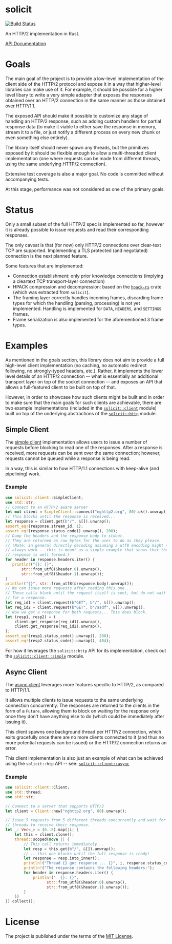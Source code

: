 # solicit
[![Build Status](https://travis-ci.org/mlalic/solicit.svg?branch=master)](https://travis-ci.org/mlalic/solicit)

An HTTP/2 implementation in Rust.

[API Documentation](https://mlalic.github.io/solicit/)

# Goals

The main goal of the project is to provide a low-level implementation of the
client side of the HTTP/2 protocol and expose it in a way that higher-level
libraries can make use of it. For example, it should be possible for a higher
level libary to write a very simple adapter that exposes the responses
obtained over an HTTP/2 connection in the same manner as those obtained over
HTTP/1.1.

The exposed API should make it possible to customize any stage of handling
an HTTP/2 response, such as adding custom handlers for partial response data
(to make it viable to either save the response in memory, stream it to a
file, or just notify a different process on every new chunk or even something
else entirely).

The library itself should never spawn any threads, but the primitives exposed
by it should be flexible enough to allow a multi-threaded client implementation
(one where requests can be made from different threads, using the same underlying
HTTP/2 connection).

Extensive test coverage is also a major goal. No code is committed without
accompanying tests.

At this stage, performance was not considered as one of the primary goals.

# Status

Only a small subset of the full HTTP/2 spec is implemented so far, however it
is already possible to issue requests and read their corresponding responses.

The only caveat is that (for now) only HTTP/2 connections over clear-text TCP
are supported. Implementing a TLS protected (and negotiated) connection is the
next planned feature.

Some features that are implemented:

- Connection establishment: only prior knowledge connections (implying a cleartext TCP
  transport-layer connection)
- HPACK compression and decompression: based on the
  [`hpack-rs`](https://github.com/mlalic/hpack-rs) crate (which was extracted from
  `solicit`).
- The framing layer correctly handles incoming frames, discarding frame types for which
  the handling (parsing, processing) is not yet implemented.
  Handling is implemented for `DATA`, `HEADERS`, and `SETTINGS` frames.
- Frame serialization is also implemented for the aforementioned 3 frame types.


# Examples

As mentioned in the goals section, this library does not aim to provide a
full high-level client implementation (no caching, no automatic redirect
following, no strongly-typed headers, etc.). Rather, it implements the lower
level details of an HTTP/2 connection -- what is essentially an additional
transport layer on top of the socket connection -- and exposes an API that
allows a full-featured client to be built on top of that.

However, in order to showcase how such clients might be built and in order to
make sure that the main goals for such clients are achievable, there are two
example implementations (included in the
[`solicit::client`](https://github.com/mlalic/solicit/blob/master/src/client/mod.rs)
module) built on top of the underlying abstractions of the
[`solicit::http`](https://github.com/mlalic/solicit/blob/master/src/http/mod.rs)
module.

## Simple Client

The [simple client](https://github.com/mlalic/solicit/blob/master/src/client/simple.rs)
implementation allows users to issue a number of requests before blocking to
read one of the responses. After a response is received, more requests can
be sent over the same connection; however, requests cannot be queued while a
response is being read.

In a way, this is similar to how HTTP/1.1 connections with keep-alive (and
pipelining) work.

### Example

```rust
use solicit::client::SimpleClient;
use std::str;
// Connect to an HTTP/2 aware server
let mut client = SimpleClient::connect("nghttp2.org", 80).ok().unwrap();
// This blocks until the response is received...
let response = client.get(b"/", &[]).unwrap();
assert_eq!(response.stream_id, 1);
assert_eq!(response.status_code().unwrap(), 200);
// Dump the headers and the response body to stdout.
// They are returned as raw bytes for the user to do as they please.
// (Note: in general directly decoding assuming a utf8 encoding might not
// always work -- this is meant as a simple example that shows that the
// response is well formed.)
for header in response.headers.iter() {
   println!("{}: {}",
       str::from_utf8(&header.0).unwrap(),
       str::from_utf8(&header.1).unwrap());
}
println!("{}", str::from_utf8(&response.body).unwrap());
// We can issue more requests after reading this one...
// These calls block until the request itself is sent, but do not wait
// for a response.
let req_id1 = client.request(b"GET", b"/", &[]).unwrap();
let req_id2 = client.request(b"GET", b"/asdf", &[]).unwrap();
// Now we get a response for both requests... This does block.
let (resp1, resp2) = (
    client.get_response(req_id1).unwrap(),
    client.get_response(req_id2).unwrap(),
);
assert_eq!(resp1.status_code().unwrap(), 200);
assert_eq!(resp2.status_code().unwrap(), 404);
```

For how it leverages the `solicit::http` API for its implementation, check out the
[`solicit::client::simple`](https://github.com/mlalic/solicit/blob/master/src/client/simple.rs)
module.

## Async Client

The [async client](https://github.com/mlalic/solicit/blob/master/src/client/async.rs)
leverages more features specific to HTTP/2, as compared to HTTP/1.1.

It allows multiple clients to issue requests to the same underlying
connection concurrently. The responses are returned to the clients in the form
of a `Future`, allowing them to block on waiting for the response only once
they don't have anything else to do (which could be immediately after issuing
it).

This client spawns one background thread per HTTP/2 connection, which exits
gracefully once there are no more clients connected to it (and thus no more
potential requests can be issued) or the HTTP/2 connection returns an error.

This client implementation is also just an example of what can be achieved
using the `solicit::htp` API -- see:
[`solicit::client::async`](https://github.com/mlalic/solicit/blob/master/src/client/async.rs)

### Example

```rust
use solicit::client::Client;
use std::thread;
use std::str;

// Connect to a server that supports HTTP/2
let client = Client::new("nghttp2.org", 80).unwrap();

// Issue 5 requests from 5 different threads concurrently and wait for all
// threads to receive their response.
let _: Vec<_> = (0..5).map(|i| {
    let this = client.clone();
    thread::scoped(move || {
        // This call returns immediately...
        let resp = this.get(b"/", &[]).unwrap();
        // ...this one blocks until the full response is ready!
        let response = resp.into_inner();
        println!("Thread {} got response ... {}", i, response.status_code().unwrap());
        println!("The response contains the following headers:");
        for header in response.headers.iter() {
            println!("  {}: {}",
                  str::from_utf8(&header.0).unwrap(),
                  str::from_utf8(&header.1).unwrap());
        }
    })
}).collect();
```

# License

The project is published under the terms of the [MIT License](https://github.com/mlalic/solicit/blob/master/LICENSE).
